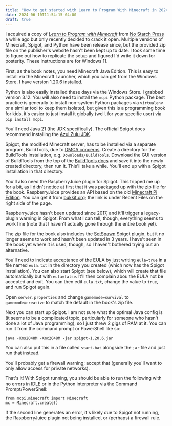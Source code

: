 ```yaml
---
title: "How to get started with Learn to Program With Minecraft in 2024"
date: 2024-06-10T11:54:15-04:00
draft: true
---
```


I acquired a copy of [_Learn to Program with
Minecraft_](https://nostarch.com/programwithminecraft) from [No Starch
Press](https://nostarch.com/) a while ago but only recently decided to crack it
open.  Multiple versions of Minecraft, Spigot, and Python have been release
since, but the provided zip file on the publisher's website hasn't been kept up
to date.  I took some time to figure out how to replicate the setup and figured
I'd write it down for posterity.  These instructions are for Windows 11.

First, as the book notes, you need Minecraft Java Edition.  This is easy to
install via the Minecraft Launcher, which you can get from the Windows Store.  I
have version 1.20.6 installed.

Python is also easily installed these days via the Windows Store.  I grabbed
version 3.12.  You will also need to install the `mcpi` Python package.  The
best practice is generally to install non-system Python packages via
`virtualenv` or a similar tool to keep them isolated, but given this is a
programming book for kids, it's easier to just install it globally (well, for
your specific user) via `pip install mcpi`.

You'll need Java 21 (the JDK specifically). The official Spigot docs recommend
installing the [Azul Zulu
JDK](https://www.azul.com/downloads/?version=java-21-lts&package=jdk#zulu).

Spigot, the modified Minecraft server, has to be installed via a separate
program, BuildTools, due to [DMCA
concerns](https://github.com/github/dmca/blob/master/2014/2014-09-05-CraftBukkit.md).
Create a directory for the BuildTools installation, e.g.
`Downloads/BuildTools`.  Download the GUI version of BuildTools from the top of
the [BuildTools docs](https://www.spigotmc.org/wiki/buildtools/) and save it
into the newly created directory, then run it. This'll take a while.  You'll end
up with a Spigot installation in that directory.

You'll also need the RaspberryJuice plugin for Spigot.  This tripped me up for a
bit, as I didn't notice at first that it was packaged up with the zip file for
the book. RaspberryJuice provides an API based on the old [Minecraft Pi
Edition](https://minecraft.fandom.com/wiki/Pi_Edition).  You can get it from
[bukkit.org](https://dev.bukkit.org/projects/raspberryjuice); the link is under
Recent Files on the right side of the page.

RaspberryJuice hasn't been updated since 2017, and it'll trigger a legacy-plugin
warning in Spigot.  From what I can tell, though, everything seems to work fine
(note that I haven't actually gone through the entire book yet).

The zip file for the book also includes the
[SetSpawn](https://dev.bukkit.org/projects/setspawn) Spigot plugin, but it no
longer seems to work and hasn't been updated in 3 years.  I have't seen in the
book yet where it is used, though, so I haven't bothered trying out an
alternative.

You'll need to indicate acceptance of the EULA by just writing `eula=true` in a
file named `eula.txt` in the directory you created (which now has the Spigot
installation).  You can also start Spigot (see below), which will create that
file automatically but with `eula=false`.  It'll then complain abou the EULA not
be accepted and exit.  You can then edit `eula.txt`, change the value to `true`,
and run Spigot again.

Open `server.properties` and change `gamemode=survival` to `gamemode=creative`
to match the default in the book's zip file.

Next you can start up Spigot.  I am not sure what the optimal Java config is (it
seems to be a complicated topic, particularly for someone who hasn't done a lot
of Java programming), so I just threw 2 gigs of RAM at it.  You can run it from
the command prompt or PowerShell like so:

```
java -Xms2048M -Xmx2048M -jar spigot-1.20.6.jar
```

You can also put this in a file called `start.bat` alongside the `jar` file and
just run that instead.

You'll probably get a firewall warning; accept that (generally you'll want to
only allow access for private networks).

That's it!  With Spigot running, you should be able to run the following with no errors in IDLE or in the Python interpreter via the Command Prompt/PowerShell:

```
from mcpi.minecraft import Minecraft
mc = Minecraft.create()
```

If the second line generates an error, it's likely due to Spigot not running,
the RaspberryJuice plugin not being installed, or (perhaps) a firewall rule.
